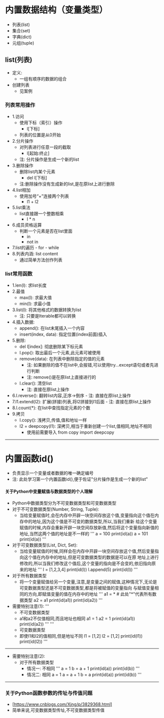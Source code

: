# 内置数据结构（变量类型）
   - 列表(list)
   - 集合(set)
   - 字典(dict)
   - 元组(tuple)
## list(列表)
- 定义:
   - 一组有顺序的数据的组合
- 创建列表
   - 见案例
### 列表常用操作
- 1.访问
   - 使用下标（索引）操作
       - l[下标]
   - 列表的位置是从0开始
- 2.分片操作
   - 对列表进行任意一段的截取
       - l[起始:终止]   
   - 注: 分片操作是生成一个新的list
- 3.删除操作
   - 删除list内某个元素
       - del l[下标]
   - 注:删除操作没有生成新的list,是在原list上进行删除
- 4.list相加
   - 使用加号“+”连接两个列表
       - l1 + l2
- 5.list乘法   
   - list直接跟一个整数相乘
       - l * n
- 6.成员资格运算
   - 判断一个元素是否在list里面
       - in
       - not in
- 7.list的遍历
       - for
       - while 
- 8.列表内涵: list content
   - 通过简单方法创作列表 
### list常用函数
- 1.len(l): 求list长度
- 2.最值
    - max(l): 求最大值
    - min(l): 求最小值
- 3.list(l): 将其他格式的数据转换为list
    - 注: 只要是Iterable都可以转换
- 4.插入数据:
    - append(): 在list末尾插入一个内容
    - insert(index, data): 指定位置(index前面)插入
- 5.删除:
    - del l[index]: 彻底删除某下标元素
    - l.pop(): 取出最后一个元素,此元素可被使用  
    - remove(data): 在列表中删除指定的值的元素
       - 注: 如果删除的值不在list中,会报错,可以使用try...except语句或者先进行判断
       - 注: remove()是在原list上直接进行的
    - l.clear(): 清空list
       - 注: 直接在原list上操作
- 6.l.reverse(): 翻转list内容,正序->倒序
       - 注: 直接在原list上操作
- 7.l1.extend(l2): 扩展(拼接)列表,将l2拼接到l1后面
       - 注: 直接在原list上操作 
- 8.l.count(*): 在list中查找指定元素的个数
- 9.拷贝
    - l.copy(): 浅拷贝,传值,值和地址一样
    - l2 = deepcopy(l1): 深拷贝,相当于重新创建一个list,值相同,地址不相同
       - 使用前需要导入 from copy import deepcopy
   
------------------------------------------------------------------------------------------------------------------------   
# 内置函数id()
- 负责显示一个变量或者数据的唯一确定编号
- 注: 此处学习第一个内置函数id(),便于佐证"分片操作是生成一个新的list"
#### 关于Python中变量赋值与数据类型的个人理解
- Python中数据类型分为不可变数据类型和可变数据类型
- 对于不可变数据类型(Number, String, Tuple):
   - 当给变量赋值时,会在内存中开辟一块空间存放这个值,变量指向这个值在内存中的地址,因为这个值是不可变的数据类型,所以,当我们重新
     给这个变量赋值的时候,内存会重新开辟一块空间存放新值,然后将这个变量指向新值的地址,当然这两个值的地址是不一样的
     '''
     a = 100
     print(id(a))
     a = 101
     print(id(a))
     '''
- 对于可变数据类型(List, Dict, Set):
   - 当给变量赋值的时候,同样会在内存中开辟一块空间存放这个值,然后变量指向这个值在内存中的地址,但是可变数据类型的数据是可以在原
     地址上进行修改的,所以当我们修改这个值后,这个变量的指向是不会变的,依旧指向原来的地址
     '''
     l = [1,2,3,4]
     print(id(l))
     l.append(5)
     print(id(l))
     '''
- 对于所有数据类型
   - 将一个变量赋值给另一个变量,注意,是变量之间的赋值,这种情况下,无论是可变数据类型还是不可变数据类型,都是将被赋值的变量指向
     与赋值变量相同的方向,即赋值变量的值在内存中的地址
     '''
     a1 = *  # 此处"*"代表所有数据类型
     a2 = a1
     print(id(a1))
     print(id(a2))
     '''
- 需要特别注意(1):
    '''
    - 不可变数据类型
    - a1和a2不仅值相同,而且地址也相同
    a1 = 1
    a2 = 1
    print(id(a1))
    print(id(a2))
    '''
    '''
    - 可变数据类型
    - 即使l1和l2的值相同,但是地址不同
    l1 = [1,2]
    l2 = [1,2]
    print(id(l1))
    print(id(l2)) 
    '''
------------------------------------------------------------------------------------------------------------------------
- 需要特别注意(2):
    - 对于所有数据类型
      - 情况一: 不相同
        '''
        a = 1
        b = a + 1
        print(id(a))
        print(id(b))
        '''
      - 情况二: 相同
        a = 1
        a = a + 1
        b = a
        print(id(a))
        print(id(b))
        '''
------------------------------------------------------------------------------------------------------------------------
### 关于Python函数参数的传址与传值问题
- [https://www.cnblogs.com/Xjng/p/3829368.html]
- 简单来说,可变数据类型传址,不可变数据类型传值